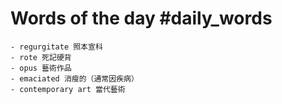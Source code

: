 # Words of the day #daily_words
	- regurgitate 照本宣科
	- rote 死記硬背
	- opus 藝術作品
	- emaciated 消瘦的（通常因疾病）
	- contemporary art 當代藝術